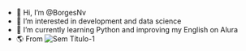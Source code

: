 - 👋 Hi, I’m @BorgesNv
- 👀 I’m interested in development and data science
- 🌱 I’m currently learning Python and improving my English on Alura <br>
- 🌎 From ![Sem Título-1](https://github.com/BorgesNv/BorgesNv/assets/159856124/16281af4-f577-4442-ba1c-95ddf80c54b3)

<!---
BorgesNv/BorgesNv is a ✨ special ✨ repository because its `README.md` (this file) appears on your GitHub profile.
You can click the Preview link to take a look at your changes.
--->

